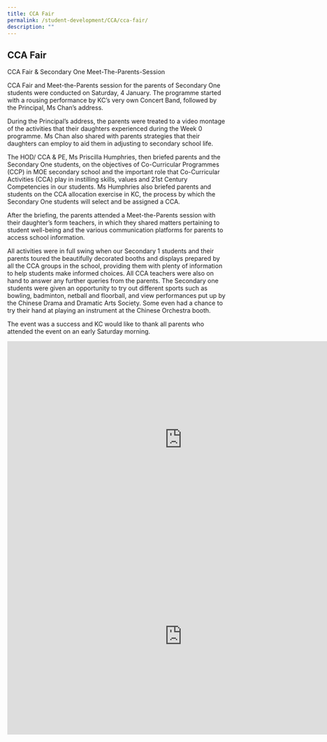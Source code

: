 ```yaml
---
title: CCA Fair
permalink: /student-development/CCA/cca-fair/
description: ""
---
```


## CCA Fair

CCA Fair &amp; Secondary One Meet-The-Parents-Session

CCA Fair and Meet-the-Parents session for the parents of Secondary One students were conducted on Saturday, 4 January. The programme started with a rousing performance by KC’s very own Concert Band, followed by the Principal, Ms Chan’s address.

During the Principal’s address, the parents were treated to a video montage of the activities that their daughters experienced during the Week 0 programme. Ms Chan also shared with parents strategies that their daughters can employ to aid them in adjusting to secondary school life.

The HOD/ CCA &amp; PE, Ms Priscilla Humphries, then briefed parents and the Secondary One students, on the objectives of Co-Curricular Programmes (CCP) in MOE secondary school and the important role that Co-Curricular Activities (CCA) play in instilling skills, values and 21st Century Competencies in our students. Ms Humphries also briefed parents and students on the CCA allocation exercise in KC, the process by which the Secondary One students will select and be assigned a CCA.

After the briefing, the parents attended a Meet-the-Parents session with their daughter’s form teachers, in which they shared matters pertaining to student well-being and the various communication platforms for parents to access school information.

All activities were in full swing when our Secondary 1 students and their parents toured the beautifully decorated booths and displays prepared by all the CCA groups in the school, providing them with plenty of information to help students make informed choices. All CCA teachers were also on hand to answer any further queries from the parents. The Secondary one students were given an opportunity to try out different sports such as bowling, badminton, netball and floorball, and view performances put up by the Chinese Drama and Dramatic Arts Society. Some even had a chance to try their hand at playing an instrument at the Chinese Orchestra booth.

The event was a success and KC would like to thank all parents who attended the event on an early Saturday morning.

<iframe allowfullscreen="true" height="450" width="800" frameborder="0" src="https://docs.google.com/presentation/d/e/2PACX-1vTnKmuvXX9--Xv2DFhuP7GG7PsDdqZfskImTWbYvjQKZPo1_z2dp9halwBxrWcDrZI7UiLSqI8x-tUG/embed?start=false&amp;loop=false&amp;delayms=3000"></iframe>

<iframe allowfullscreen="true" height="450" width="800" frameborder="0" src="https://docs.google.com/presentation/d/e/2PACX-1vQSpBWe2uTrhLoZYWUc56qM4R5iN25rxawWsNMTIKIIaImSrRSiyL_Fo07pu7f6Z7lR_Fo8mrLgI-B9/embed?start=false&amp;loop=false&amp;delayms=3000"></iframe>